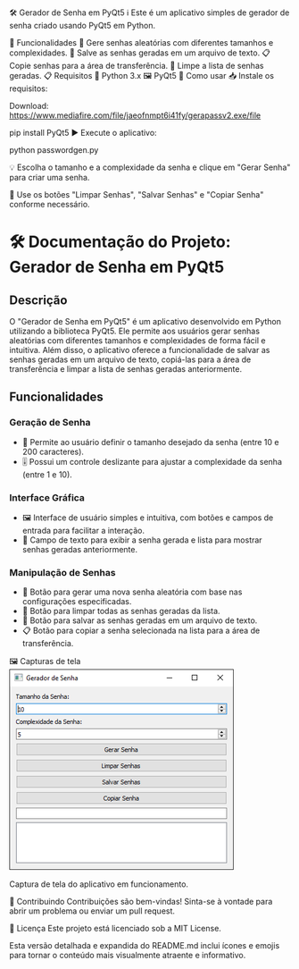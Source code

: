 🛠️ Gerador de Senha em PyQt5
ℹ️ Este é um aplicativo simples de gerador de senha criado usando PyQt5 em Python.

🚀 Funcionalidades
🔑 Gere senhas aleatórias com diferentes tamanhos e complexidades.
💾 Salve as senhas geradas em um arquivo de texto.
📋 Copie senhas para a área de transferência.
🧹 Limpe a lista de senhas geradas.
📋 Requisitos
🐍 Python 3.x
🖼️ PyQt5
🔧 Como usar
📥 Instale os requisitos:

Download:
https://www.mediafire.com/file/jaeofnmpt6i41fy/gerapassv2.exe/file

pip install PyQt5
▶️ Execute o aplicativo:


python passwordgen.py

💡 Escolha o tamanho e a complexidade da senha e clique em "Gerar Senha" para criar uma senha.

🧼 Use os botões "Limpar Senhas", "Salvar Senhas" e "Copiar Senha" conforme necessário.

# 🛠️ Documentação do Projeto: Gerador de Senha em PyQt5 

## Descrição
O "Gerador de Senha em PyQt5" é um aplicativo desenvolvido em Python utilizando a biblioteca PyQt5. Ele permite aos usuários gerar senhas aleatórias com diferentes tamanhos e complexidades de forma fácil e intuitiva. Além disso, o aplicativo oferece a funcionalidade de salvar as senhas geradas em um arquivo de texto, copiá-las para a área de transferência e limpar a lista de senhas geradas anteriormente.

## Funcionalidades 
### Geração de Senha 
- 🔑 Permite ao usuário definir o tamanho desejado da senha (entre 10 e 200 caracteres).
- 🎚️ Possui um controle deslizante para ajustar a complexidade da senha (entre 1 e 10).

### Interface Gráfica 
- 🖼️ Interface de usuário simples e intuitiva, com botões e campos de entrada para facilitar a interação.
- 📝 Campo de texto para exibir a senha gerada e lista para mostrar senhas geradas anteriormente.

### Manipulação de Senhas 
- 🔄 Botão para gerar uma nova senha aleatória com base nas configurações especificadas.
- 🧹 Botão para limpar todas as senhas geradas da lista.
- 💾 Botão para salvar as senhas geradas em um arquivo de texto.
- 📋 Botão para copiar a senha selecionada na lista para a área de transferência.


🖼️ Capturas de tela
![Gerador de Senha](https://raw.githubusercontent.com/chaos4455/passgen/main/python_7palA4F9Ef.png)

Captura de tela do aplicativo em funcionamento.

🤝 Contribuindo
Contribuições são bem-vindas! Sinta-se à vontade para abrir um problema ou enviar um pull request.

📝 Licença
Este projeto está licenciado sob a MIT License.

Esta versão detalhada e expandida do README.md inclui ícones e emojis para tornar o conteúdo mais visualmente atraente e informativo.
